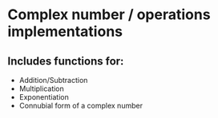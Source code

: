 # Complex number / operations implementations
## Includes functions for:
- Addition/Subtraction
- Multiplication
- Exponentiation
- Connubial form of a complex number
